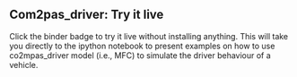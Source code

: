 ## Com2pas_driver: Try it live
<!--move them to CONTRIBUTING.md -->

Click the binder badge to try it live without installing anything. 
This will take you directly to the ipython notebook to present examples on 
how to use co2mpas_driver model (i.e., MFC) to simulate the driver behaviour of 
a vehicle.